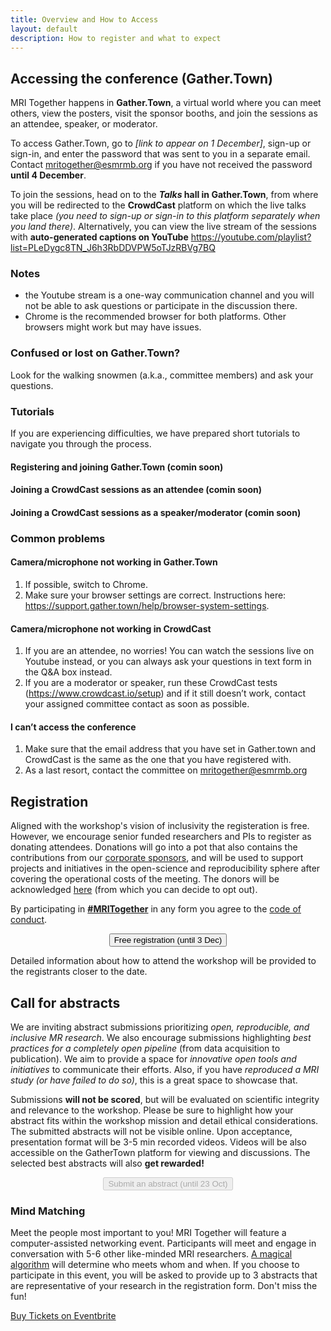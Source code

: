 ```yaml
--- 
title: Overview and How to Access
layout: default
description: How to register and what to expect
--- 
```

## Accessing the conference (Gather.Town)

MRI Together happens in **Gather.Town**, a virtual world where you can meet others, view the posters, visit the sponsor booths, and join the sessions as an attendee, speaker, or moderator. 

To access Gather.Town, go to *[link to appear on 1 December]*, sign-up or sign-in, and enter the password that was sent to you in a separate email. Contact mritogether@esmrmb.org if you have not received the password **until 4 December**.

To join the sessions, head on to the ***Talks* hall in Gather.Town**, from where you will be redirected to the **CrowdCast** platform on which the live talks take place *(you need to sign-up or sign-in to this platform separately when you land there)*. Alternatively, you can view the live stream of the sessions with **auto-generated captions on YouTube** https://youtube.com/playlist?list=PLeDygc8TN_J6h3RbDDVPW5oTJzRBVg7BQ 

### Notes
* the Youtube stream is a one-way communication channel and you will not be able to ask questions or participate in the discussion there.
* Chrome is the recommended browser for both platforms. Other browsers might work but may have issues. 

### Confused or lost on Gather.Town? 
Look for the walking snowmen (a.k.a., committee members) and ask your questions.

### Tutorials
If you are experiencing difficulties, we have prepared short tutorials to navigate you through the process.
#### Registering and joining Gather.Town (comin soon)
#### Joining a CrowdCast sessions as an attendee (comin soon)
#### Joining a CrowdCast sessions as a speaker/moderator (comin soon)

### Common problems
#### Camera/microphone not working in Gather.Town
1. If possible, switch to Chrome.
2. Make sure your browser settings are correct. Instructions here: https://support.gather.town/help/browser-system-settings.
#### Camera/microphone not working in CrowdCast
1. If you are an attendee, no worries! You can watch the sessions live on Youtube instead, or you can always ask your questions in text form in the Q&A box instead.
2. If you are a moderator or speaker, run these CrowdCast tests (https://www.crowdcast.io/setup) and if it still doesn’t work, contact your assigned committee contact as soon as possible.
#### I can’t access the conference
1. Make sure that the email address that you have set in Gather.town and CrowdCast is the same as the one that you have registered with.
2. As a last resort, contact the committee on mritogether@esmrmb.org 


## Registration

Aligned with the workshop's vision of inclusivity the registeration is free. However, we encourage senior funded researchers and PIs to register as donating attendees. 
Donations will go into a pot that also contains the contributions from our [corporate sponsors](/sponsors), and will be used to support projects and initiatives in the open-science and reproducibility sphere after covering the operational costs of the meeting. 
The donors will be acknowledged [here](/sponsors) (from which you can decide to opt out).

By participating in [**#MRITogether**](https://twitter.com/hashtag/MRITogether) in any form you agree to the [code of conduct](/CODE_OF_CONDUCT).

<div style="text-align: center;">
<button id="eventbrite-widget-modal-trigger-395763528367" type="button" class="shadow_button">Free registration (until 3 Dec)</button></div>
<!-- <div id="eventbrite-widget-container-395763528367"></div> -->

Detailed information about how to attend the workshop will be provided to the registrants closer to the date.

## Call for abstracts

We are inviting abstract submissions prioritizing *open, reproducible, and inclusive MR research*. We also encourage submissions highlighting *best practices for a completely open pipeline* (from data acquisition to publication). 
We aim to provide a space for *innovative open tools and initiatives* to communicate their efforts. Also, if you have *reproduced a MRI study (or have failed to do so)*, this is a great space to showcase that.

Submissions **will not be scored**, but will be evaluated on scientific integrity and relevance to the workshop. Please be sure to highlight how your abstract fits within the workshop mission and detail ethical  considerations. The submitted abstracts will not be visible online.
Upon acceptance, presentation format will be 3-5 min recorded videos. Videos will be also accessible on the GatherTown platform for viewing and discussions. The selected best abstracts will also **get rewarded!**

<div style="text-align: center;">
<button class="shadow_button_disabled"  disabled type="button" >Submit an abstract (until 23 Oct)</button><br>
</div>




### Mind Matching
Meet the people most important to you! MRI Together will feature a computer-assisted networking event. 
Participants will meet and engage in conversation with 5-6 other like-minded MRI researchers. [A magical algorithm](https://neuromatch.io) will determine who meets whom and when. If you choose to participate in this event, you will be asked to provide up to 3 abstracts that are representative of your research in the registration form. Don't miss the fun!



<!-- Noscript content for added SEO -->
<noscript><a href="https://mritogether.eventbrite.co.uk" rel="noopener noreferrer" target="_blank">Buy Tickets on Eventbrite</a></noscript>
<!-- You can customize this button any way you like -->


